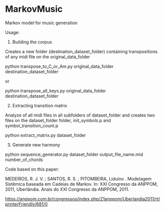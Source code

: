 # MarkovMusic
Markov model for music generation

Usage:

1) Building the corpus

Creates a new folder (destination_dataset_folder) containing transpositions of any midi file on the original_data_folder

python transpose_to_C_or_Am.py original_data_folder destination_dataset_folder

or

python transpose_all_keys.py original_data_folder destination_dataset_folder


2) Extracting transition matrix

Analyze of all midi files in all subfolders of dataset_folder and creates two files on the dataset_folder folder, init_symbols.p and symbol_transition_count.p

python extract_matrix.py dataset_folder


3) Generate new harmony

python sequence_generator.py dataset_folder output_file_name.mid number_of_chords 



Code based on this paper:

MEDEIROS, R. J. V. ; SANTOS, R. S. ; PITOMBEIRA, Liduino . Modelagem Sistêmica baseada em Cadeias de Markov. In: XXI Congresso da ANPPOM, 2011, Uberlândia. Anais do XXI Congresso da ANPPOM, 2011.

https://anppom.com.br/congressos/index.php/21anppom/Uberlandia2011/rt/printerFriendly/681/0
